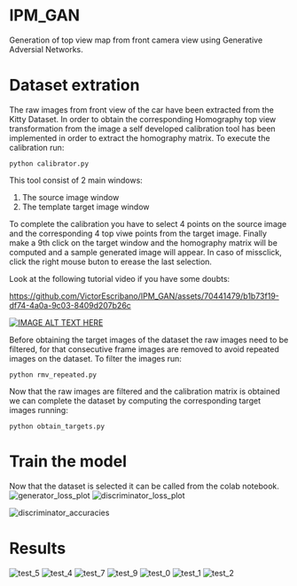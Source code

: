 # IPM_GAN
Generation of top view map from front camera view using Generative Adversial Networks.


# Dataset extration
The raw images from front view of the car have been extracted from the Kitty Dataset. In order to obtain the corresponding Homography top view transformation from the image a self developed calibration tool has been implemented in order to extract the homography matrix.
To execute the calibration run:

`python calibrator.py`

This tool consist of 2 main windows:
1. The source image window
2. The template target image window

To complete the calibration you have to select 4 points on the source image and the corresponding 4 top viwe points from the target image. Finally make a 9th click on the target window and the homography matrix will be computed and a sample generated image will appear. In caso of missclick, click the right mouse buton to erease the last selection.

Look at the following tutorial video if you have some doubts:


https://github.com/VictorEscribano/IPM_GAN/assets/70441479/b1b73f19-df74-4a0a-9c03-8409d207b26c


[![IMAGE ALT TEXT HERE](https://img.youtube.com/vi/FLBrwnHSxnk/0.jpg)](https://www.youtube.com/watch?v=FLBrwnHSxnk)

Before obtaining the target images of the dataset the raw images need to be filtered, for that consecutive frame images are removed to avoid repeated images on the dataset. To filter the images run:

`python rmv_repeated.py`

Now that the raw images are filtered and the calibration matrix is obtained we can complete the dataset by computing the corresponding target images running:

`python obtain_targets.py`

# Train the model
Now that the dataset is selected it can be called from the colab notebook.
![generator_loss_plot](https://github.com/VictorEscribano/IPM_GAN/assets/70441479/c823d43d-ca3e-40e9-bdd1-a841f087cfcf)
![discriminator_loss_plot](https://github.com/VictorEscribano/IPM_GAN/assets/70441479/c92e03cb-6522-41fe-85a4-1a550eeab2d0)


![discriminator_accuracies](https://github.com/VictorEscribano/IPM_GAN/assets/70441479/7b49559d-9f8b-43cc-b079-a4f41f4a99a1)

# Results

![test_5](https://github.com/VictorEscribano/IPM_GAN/assets/70441479/67f048e4-533a-4e70-aacd-857290aeba36)
![test_4](https://github.com/VictorEscribano/IPM_GAN/assets/70441479/d6f12cd2-86e1-4cfd-b920-2625ec618413)
![test_7](https://github.com/VictorEscribano/IPM_GAN/assets/70441479/52444786-1bbe-4914-8945-7f482a23308d)
![test_9](https://github.com/VictorEscribano/IPM_GAN/assets/70441479/7ff2d68b-7447-4cc1-8fee-6bee2953024c)
![test_0](https://github.com/VictorEscribano/IPM_GAN/assets/70441479/c522b945-651c-4c19-8ede-5589bd96a898)
![test_1](https://github.com/VictorEscribano/IPM_GAN/assets/70441479/1f21dffb-0ace-4be6-abb6-16713a788e48)
![test_2](https://github.com/VictorEscribano/IPM_GAN/assets/70441479/516e550e-07f2-4929-96d9-36e24f87b048)
